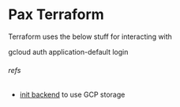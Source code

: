 # Pax Terraform

Terraform uses the below stuff for interacting with

gcloud auth application-default login

###### refs
- [init backend](https://registry.terraform.io/providers/hashicorp/google/latest/docs/guides/getting_started) to use GCP storage
